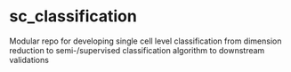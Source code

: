 # sc_classification
Modular repo for developing  single cell level classification from dimension reduction to semi-/supervised classification algorithm to downstream validations 
